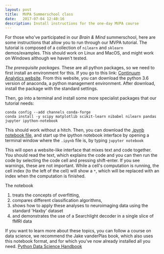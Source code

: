 ```yaml
---
layout: post
title:  MVPA Summerschool class
date:   2017-07-04 12:40:16
description: Install instructions for the one-day MVPA course
---
```


For those who've participated in our *Brain & Mind* summerschool, here are some instructions that allow you to run through our MVPA tutorial. The tutorial is composed of a collection of `nilearn` and `sklearn` demos/examples. This should work on Linux and MacOS, and might work on Windows although we haven't tested. 

*The prerequisite packages.* These are all python packages, so we need to first install an environment for this. If you go to this link: [Continuum Analytics website](https://www.continuum.io/downloads). From this website, you can download the python 3.6 version of anaconda, a python management environment. After download, install the package with the standard settings. 

Then, go into a terminal and install some more specialist packages that our tutorial needs:

```
conda config --add channels conda-forge
conda install -y scipy matplotlib scikit-learn nibabel nilearn pandas jupyter ipython-notebook
```

This should work without a hitch. Then, you can download the [.ipynb notebook file](/science/mvpa_tutorial.ipynb), and start up the ipython notebook interface by opening a terminal window where the `.ipynb` file is, by typing `jupyter notebook`

This will open a website-like interface that mixes text and code together. You should read the text, which explains the code and you can then run the code by selecting the code cell and pressing shift-enter. If you see warnings, these are not important. While a cell's computation is running, the cell index (to the left of the cell) will show a `*`, which will be replaced with an index when the computation is finished. 

The notebook 
1. treats the concepts of overfitting, 
2. compares different classification algorithms, 
3. shows how to apply these analyses to neuroimaging data using the standard 'Haxby' dataset
4. and demonstrates the use of a Searchlight decoder in a single slice of fMRI data

If you want to learn more about these topics, you can follow a course on data science, we recommend the Jake vanderPlas book, which also uses this notebook format, and for which you've now already installed all you need. [Python Data Science Handbook](https://github.com/jakevdp/PythonDataScienceHandbook)
